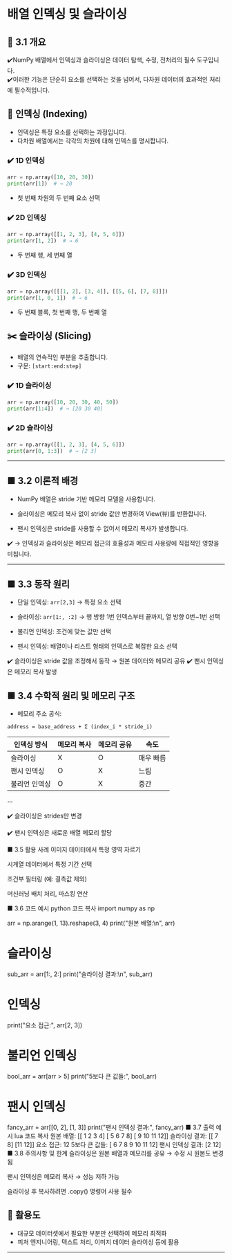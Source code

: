 # 배열 인덱싱 및 슬라이싱

## 📌 3.1 개요
✔️NumPy 배열에서 인덱싱과 슬라이싱은 데이터 탐색, 수정, 전처리의 필수 도구입니다.  
✔️이러한 기능은 단순히 요소를 선택하는 것을 넘어서, 다차원 데이터의 효과적인 처리에 필수적입니다.

## 🔎 인덱싱 (Indexing)
- 인덱싱은 특정 요소를 선택하는 과정입니다.
- 다차원 배열에서는 각각의 차원에 대해 인덱스를 명시합니다.

### ✔️ 1D 인덱싱
```python
arr = np.array([10, 20, 30])
print(arr[1])  # → 20
```
- 첫 번째 차원의 두 번째 요소 선택

### ✔️ 2D 인덱싱
```python
arr = np.array([[1, 2, 3], [4, 5, 6]])
print(arr[1, 2])  # → 6
```
- 두 번째 행, 세 번째 열

### ✔️ 3D 인덱싱
```python
arr = np.array([[[1, 2], [3, 4]], [[5, 6], [7, 8]]])
print(arr[1, 0, 1])  # → 6
```
- 두 번째 블록, 첫 번째 행, 두 번째 열

## ✂️ 슬라이싱 (Slicing)
- 배열의 연속적인 부분을 추출합니다.
- 구문: `[start:end:step]`

### ✔️ 1D 슬라이싱
```python
arr = np.array([10, 20, 30, 40, 50])
print(arr[1:4])  # → [20 30 40]
```

### ✔️ 2D 슬라이싱
```python
arr = np.array([[1, 2, 3], [4, 5, 6]])
print(arr[0, 1:3])  # → [2 3]
```

---

## ■ 3.2 이론적 배경
-  NumPy 배열은 stride 기반 메모리 모델을 사용합니다.

-  슬라이싱은 메모리 복사 없이 stride 값만 변경하여 View(뷰)를 반환합니다.

-  팬시 인덱싱은 stride를 사용할 수 없어서 메모리 복사가 발생합니다.

✔️ → 인덱싱과 슬라이싱은 메모리 접근의 효율성과 메모리 사용량에 직접적인 영향을 미칩니다.  

---  

## ■ 3.3 동작 원리
-  단일 인덱싱: ```arr[2,3]``` → 특정 요소 선택

-  슬라이싱: ```arr[1:, :2]``` → 행 방향 1번 인덱스부터 끝까지, 열 방향 0번~1번 선택

-  불리언 인덱싱: 조건에 맞는 값만 선택

-  팬시 인덱싱: 배열이나 리스트 형태의 인덱스로 복잡한 요소 선택

✔️ 슬라이싱은 stride 값을 조정해서 동작 → 원본 데이터와 메모리 공유
✔️ 팬시 인덱싱은 메모리 복사 발생

## ■ 3.4 수학적 원리 및 메모리 구조

-  메모리 주소 공식:
  
```
address = base_address + Σ (index_i * stride_i)
```

| 인덱싱 방식  | 메모리 복사 | 메모리 공유 | 속도    |
| ------- | ------ | ------ | ----- |
| 슬라이싱    | X      | O      | 매우 빠름 |
| 팬시 인덱싱  | O      | X      | 느림    |
| 불리언 인덱싱 | O      | X      | 중간    |
--  

✔️ 슬라이싱은 strides만 변경  

✔️ 팬시 인덱싱은 새로운 배열 메모리 할당

■ 3.5 활용 사례
이미지 데이터에서 특정 영역 자르기

시계열 데이터에서 특정 기간 선택

조건부 필터링 (예: 결측값 제외)

머신러닝 배치 처리, 마스킹 연산

■ 3.6 코드 예시
python
코드 복사
import numpy as np

arr = np.arange(1, 13).reshape(3, 4)
print("원본 배열:\n", arr)

# 슬라이싱
sub_arr = arr[1:, 2:]
print("슬라이싱 결과:\n", sub_arr)

# 인덱싱
print("요소 접근:", arr[2, 3])

# 불리언 인덱싱
bool_arr = arr[arr > 5]
print("5보다 큰 값들:", bool_arr)

# 팬시 인덱싱
fancy_arr = arr[[0, 2], [1, 3]]
print("팬시 인덱싱 결과:", fancy_arr)
■ 3.7 출력 예시
lua
코드 복사
원본 배열:
 [[ 1  2  3  4]
  [ 5  6  7  8]
  [ 9 10 11 12]]
슬라이싱 결과:
 [[ 7  8]
  [11 12]]
요소 접근: 12
5보다 큰 값들: [ 6  7  8  9 10 11 12]
팬시 인덱싱 결과: [2 12]
■ 3.8 주의사항 및 한계
슬라이싱은 원본 배열과 메모리를 공유 → 수정 시 원본도 변경됨

팬시 인덱싱은 메모리 복사 → 성능 저하 가능

슬라이싱 후 복사하려면 .copy() 명령어 사용 필수



## 🚀 활용도
- 대규모 데이터셋에서 필요한 부분만 선택하여 메모리 최적화
- 피처 엔지니어링, 텍스트 처리, 이미지 데이터 슬라이싱 등에 활용

---
